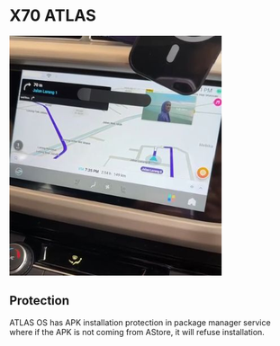 # X70 ATLAS
![](../assets/X70-ATLAS-01.jpg)

## Protection
ATLAS OS has APK installation protection in package manager service where if the APK is not coming from AStore, it will refuse installation.
